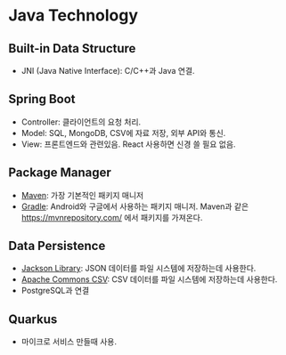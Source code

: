 # Java Technology

## Built-in Data Structure


- JNI (Java Native Interface): C/C++과 Java 연결.

## Spring Boot
- Controller: 클라이언트의 요청 처리.
- Model: SQL, MongoDB, CSV에 자료 저장, 외부 API와 통신.
- View: 프론트엔드와 관련있음. React 사용하면 신경 쓸 필요 없음.

## Package Manager
- [Maven](Maven): 가장 기본적인 패키지 매니저
- [Gradle](Gradle): Android와 구글에서 사용하는 패키지 매니저. Maven과 같은 https://mvnrepository.com/ 에서 패키지를 가져온다.

## Data Persistence
- [Jackson Library](Jackson): JSON 데이터를 파일 시스템에 저장하는데 사용한다.
- [Apache Commons CSV](Apache-Commons-CSV): CSV 데이터를 파일 시스템에 저장하는데 사용한다.
- PostgreSQL과 연결



## Quarkus
- 마이크로 서비스 만들때 사용.
